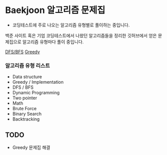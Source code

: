 # Baekjoon 알고리즘 문제집

- 코딩테스트에 주로 나오는 알고리즘 유형별로 풀이하는 중입니다.  

백준 사이트 혹은 기업 코딩테스트에서 나왔던 알고리즘들을 정리한 깃허브에서 얻은 문제집으로 알고리즘 유형마다 풀이 중입니다.  

[DFS/BFS](https://www.acmicpc.net/user/njw1204)
[Greedy](https://github.com/tony9402/baekjoon)



### 알고리즘 유형 리스트
- Data structure
- Greedy / Implementation
- DFS / BFS
- Dynamic Programming
- Two pointer
- Math
- Brute Force
- Binary Search
- Backtracking
 
## TODO

- Greedy 문제집 해결
